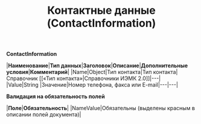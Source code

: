 ﻿---
layout: default
title: Контактные данные (ContactInformation)
position: 
categories: 
tags: 
---

**ContactInformation**

|**Наименование**|**Тип данных**|**Заголовок**|**Описание**|**Дополнительные условия**|**Комментарий**|
|Name|Object|Тип контакта|Тип контакта|Справочник [[«Тип контакта»|Справочники ИЭМК 2.0]]|---|
|Value|String |Значение|Номер телефона, факса или E-mail|---|---|

**Валидация на обязательность полей**

|**Поле**|**Обязательность**|
|NameValue|Обязательны (выделены красным в описании полей документа)|

